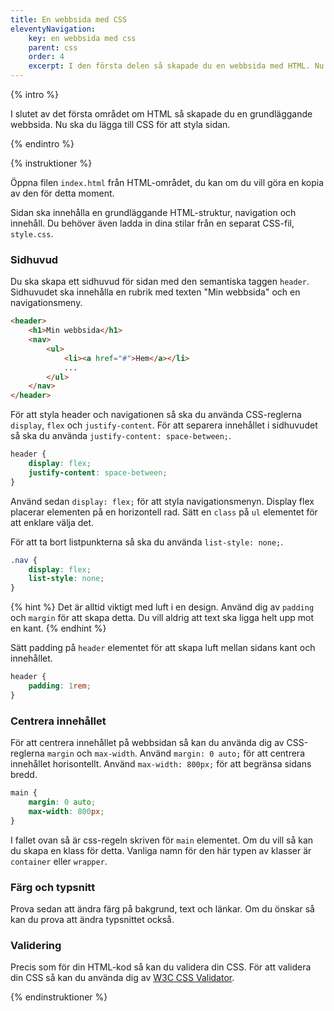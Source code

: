 ```yaml
---
title: En webbsida med CSS
eleventyNavigation:
    key: en webbsida med css
    parent: css
    order: 4
    excerpt: I den första delen så skapade du en webbsida med HTML. Nu ska du lägga till CSS för att styla sidan.
---
```


{% intro %}

I slutet av det första området om HTML så skapade du en grundläggande webbsida. Nu ska du lägga till CSS för att styla sidan.

{% endintro %}

{% instruktioner %}

Öppna filen `index.html` från HTML-området, du kan om du vill göra en kopia av den för detta moment.

Sidan ska innehålla en grundläggande HTML-struktur, navigation och innehåll. Du behöver även ladda in dina stilar från en separat CSS-fil, `style.css`.

### Sidhuvud

Du ska skapa ett sidhuvud för sidan med den semantiska taggen `header`. Sidhuvudet ska innehålla en rubrik med texten "Min webbsida" och en navigationsmeny.

```html
<header>
    <h1>Min webbsida</h1>
    <nav>
        <ul>
            <li><a href="#">Hem</a></li>
            ...
        </ul>
    </nav>
</header>
```

För att styla header och navigationen så ska du använda CSS-reglerna `display`, `flex` och `justify-content`. För att separera innehållet i sidhuvudet så ska du använda `justify-content: space-between;`.

```css
header {
    display: flex;
    justify-content: space-between;
}
```

Använd sedan `display: flex;` för att styla navigationsmenyn. Display flex placerar elementen på en horizontell rad. Sätt en `class` på `ul` elementet för att enklare välja det.

För att ta bort listpunkterna så ska du använda `list-style: none;`.

```css
.nav {
    display: flex;
    list-style: none;
}
```

{% hint %}
Det är alltid viktigt med luft i en design. Använd dig av `padding` och `margin` för att skapa detta. Du vill aldrig att text ska ligga helt upp mot en kant.
{% endhint %}

Sätt padding på `header` elementet för att skapa luft mellan sidans kant och innehållet.

```css
header {
    padding: 1rem;
}
```

### Centrera innehållet

För att centrera innehållet på webbsidan så kan du använda dig av CSS-reglerna `margin` och `max-width`. Använd `margin: 0 auto;` för att centrera innehållet horisontellt. Använd `max-width: 800px;` för att begränsa sidans bredd.

```css
main {
    margin: 0 auto;
    max-width: 800px;
}
```

I fallet ovan så är css-regeln skriven för `main` elementet. Om du vill så kan du skapa en klass för detta. Vanliga namn för den här typen av klasser är `container` eller `wrapper`.

### Färg och typsnitt

Prova sedan att ändra färg på bakgrund, text och länkar. Om du önskar så kan du prova att ändra typsnittet också.

### Validering

Precis som för din HTML-kod så kan du validera din CSS. För att validera din CSS så kan du använda dig av [W3C CSS Validator](https://jigsaw.w3.org/css-validator/).

{% endinstruktioner %}
